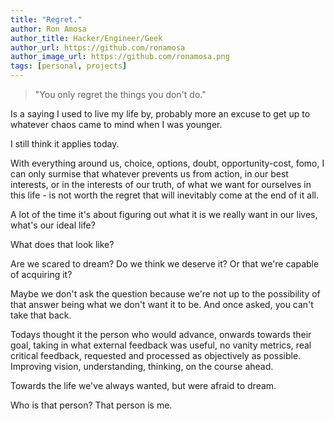 ```yaml
---
title: "Regret."
author: Ron Amosa
author_title: Hacker/Engineer/Geek
author_url: https://github.com/ronamosa
author_image_url: https://github.com/ronamosa.png
tags: [personal, projects]
---
```


> "You only regret the things you don't do."

Is a saying I used to live my life by, probably more an excuse to get up to whatever chaos came to mind when I was younger.

I still think it applies today.

With everything around us, choice, options, doubt, opportunity-cost, fomo, I can only surmise that whatever prevents us from action, in our best interests, or in the interests of our truth, of what we want for ourselves in this life - is not worth the regret that will inevitably come at the end of it all.

A lot of the time it's about figuring out what it is we really want in our lives, what's our ideal life?

What does that look like?

Are we scared to dream? Do we think we deserve it? Or that we're capable of acquiring it?

Maybe we don't ask the question because we're not up to the possibility of that answer being what we don't want it to be. And once asked, you can't take that back.

Todays thought it the person who would advance, onwards towards their goal, taking in what external feedback was useful, no vanity metrics, real critical feedback, requested and processed as objectively as possible. Improving vision, understanding, thinking, on the course ahead. 

Towards the life we've always wanted, but were afraid to dream.

Who is that person? That person is me.
